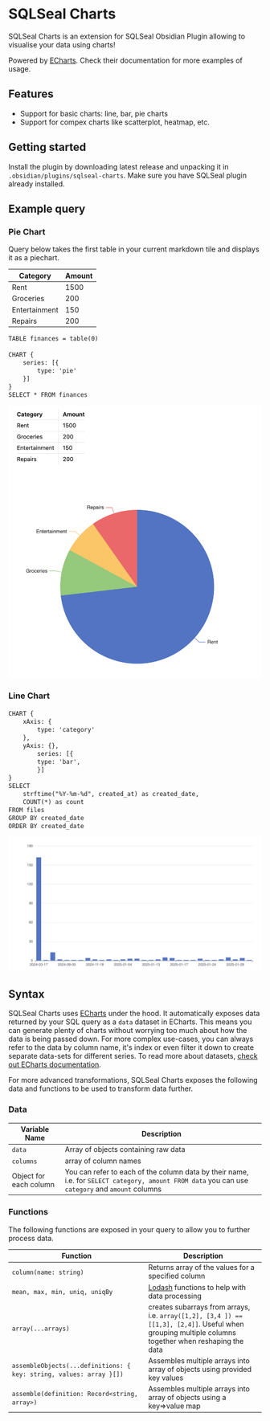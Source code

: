 # SQLSeal Charts

SQLSeal Charts is an extension for SQLSeal Obsidian Plugin allowing to visualise your data using charts!

Powered by [ECharts](https://echarts.apache.org/en/index.html). Check their documentation for more examples of usage.

## Features
- Support for basic charts: line, bar, pie charts
- Support for compex charts like scatterplot, heatmap, etc.

## Getting started
Install the plugin by downloading latest release and unpacking it in `.obsidian/plugins/sqlseal-charts`. Make sure you have SQLSeal plugin already installed.

## Example query

### Pie Chart

Query below takes the first table in your current markdown tile and displays it as a piechart.

| Category      | Amount |
| ------------- | ------ |
| Rent          | 1500   |
| Groceries     | 200    |
| Entertainment | 150    |
| Repairs       | 200    |

```sqlseal
TABLE finances = table(0)

CHART {
	series: [{
		type: 'pie'
	}]
}
SELECT * FROM finances
```

![Pie Chart Example](./screenshots/pie_chart.png)

### Line Chart
```sqlseal
CHART {
	xAxis: {
		type: 'category'
	},
	yAxis: {},
		series: [{
		type: 'bar',
		}]
}
SELECT
	strftime("%Y-%m-%d", created_at) as created_date,
	COUNT(*) as count
FROM files
GROUP BY created_date
ORDER BY created_date
```

![Line Chart Example](./screenshots/line_chart.png)


## Syntax
SQLSeal Charts uses [ECharts](https://echarts.apache.org/en/index.html) under the hood. It automatically exposes data returned by your SQL query as a `data` dataset in ECharts. This means you can generate plenty of charts without worrying too much about how the data is being passed down. For more complex use-cases, you can always refer to the data by column name, it's index or even filter it down to create separate data-sets for different series.
To read more about datasets, [check out ECharts documentation](https://apache.github.io/echarts-handbook/en/concepts/dataset/).

For more advanced transformations, SQLSeal Charts exposes the following data and functions to be used to transform data further.

### Data
| Variable Name          | Description                                                                                                                                      |
| ---------------------- | ------------------------------------------------------------------------------------------------------------------------------------------------ |
| `data`                 | Array of objects containing raw data                                                                                                             |
| `columns`              | array of column names                                                                                                                            |
| Object for each column | You can refer to each of the column data by their name, i.e. for `SELECT category, amount FROM data` you can use `category` and `amount` columns |

### Functions
The following functions are exposed in your query to allow you to further process data.

| Function                                                            | Description                                                                                                                                          |
| ------------------------------------------------------------------- | ---------------------------------------------------------------------------------------------------------------------------------------------------- |
| `column(name: string)`                                              | Returns array of the values for a specified column                                                                                                   |
| `mean, max, min, uniq, uniqBy`                                      | [Lodash](https://lodash.com/docs/4.17.15) functions to help with data processing                                                                     |
| `array(...arrays)`                                                  | creates subarrays from arrays, i.e. `array([1,2], [3,4 ]) == [[1,3], [2,4]]`. Useful when grouping multiple columns together when reshaping the data |
| `assembleObjects(...definitions: { key: string, values: array }[])` | Assembles multiple arrays into array of objects using provided key values                                                                            |
| `assemble(definition: Record<string, array>)`                       | Assembles multiple arrays into array of objects using a key=>value map                                                                               |
